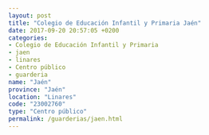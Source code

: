 ```yaml
---
layout: post
title: "Colegio de Educación Infantil y Primaria Jaén"
date: 2017-09-20 20:57:05 +0200
categories:
- Colegio de Educación Infantil y Primaria
- jaen
- linares
- Centro público
- guarderia
name: "Jaén"
province: "Jaén"
location: "Linares"
code: "23002760"
type: "Centro público"
permalink: /guarderias/jaen.html
---
```

